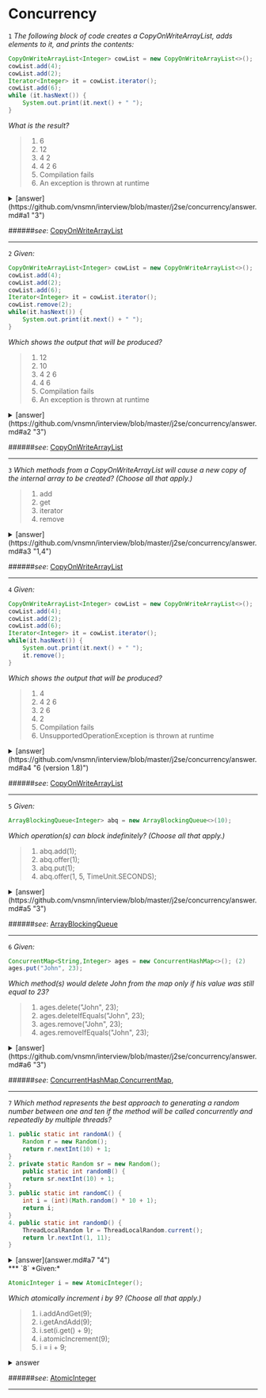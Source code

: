 # Concurrency

<a name="a1"></a>
`1` *The following block of code creates a CopyOnWriteArrayList, adds elements to it, and prints the contents:*

```java
CopyOnWriteArrayList<Integer> cowList = new CopyOnWriteArrayList<>();
cowList.add(4);
cowList.add(2);
Iterator<Integer> it = cowList.iterator();
cowList.add(6);
while (it.hasNext()) {
	System.out.print(it.next() + " ");
}
```
*What is the result?*


>1. 6
>2. 12
>3. 4 2
>4. 4 2 6
>5. Compilation fails
>6. An exception is thrown at runtime


<details> 
  <summary>[answer](https://github.com/vnsmn/interview/blob/master/j2se/concurrency/answer.md#a1 "3")</summary>
   3<br/>
   [:bulb:](https://github.com/vnsmn/interview/blob/master/j2se/concurrency/answer.md#a1 "detail")
</details>

######*see*: [CopyOnWriteArrayList](http://www.google.com/url?q=http%3A%2F%2Fdocs.oracle.com%2Fjavase%2F7%2Fdocs%2Fapi%2Fjava%2Futil%2Fconcurrent%2FCopyOnWriteArrayList.html&sa=D&sntz=1&usg=AFrqEzcUe8jylq_8cFi8NuZamP2TVqL0-A)
***
<a name="a2"></a>
`2` *Given:*

```java
CopyOnWriteArrayList<Integer> cowList = new CopyOnWriteArrayList<>();
cowList.add(4);
cowList.add(2);
cowList.add(6);
Iterator<Integer> it = cowList.iterator();
cowList.remove(2);
while(it.hasNext()) {
    System.out.print(it.next() + " ");
}
```

*Which shows the output that will be produced?*

>1. 12
>2. 10
>3. 4 2 6
>4. 4 6
>5. Compilation fails
>6. An exception is thrown at runtime

<details> 
  <summary>[answer](https://github.com/vnsmn/interview/blob/master/j2se/concurrency/answer.md#a2 "3")</summary>
   3<br/>
   [:bulb:](https://github.com/vnsmn/interview/blob/master/j2se/concurrency/answer.md#a2 "detail")
</details>

######*see*: [CopyOnWriteArrayList](http://www.google.com/url?q=http%3A%2F%2Fdocs.oracle.com%2Fjavase%2F7%2Fdocs%2Fapi%2Fjava%2Futil%2Fconcurrent%2FCopyOnWriteArrayList.html&sa=D&sntz=1&usg=AFrqEzcUe8jylq_8cFi8NuZamP2TVqL0-A)
***
<a name="a3"></a>
`3` *Which methods from a CopyOnWriteArrayList will cause a new copy of the internal array to be created? (Choose all that apply.)*
>1. add
>2. get
>3. iterator
>4. remove

<details> 
  <summary>[answer](https://github.com/vnsmn/interview/blob/master/j2se/concurrency/answer.md#a3 "1,4")</summary>
   1,4<br/>
   [:bulb:](https://github.com/vnsmn/interview/blob/master/j2se/concurrency/answer.md#a3 "detail")
</details>

######*see*: [CopyOnWriteArrayList](http://www.google.com/url?q=http%3A%2F%2Fdocs.oracle.com%2Fjavase%2F7%2Fdocs%2Fapi%2Fjava%2Futil%2Fconcurrent%2FCopyOnWriteArrayList.html&sa=D&sntz=1&usg=AFrqEzcUe8jylq_8cFi8NuZamP2TVqL0-A)
***
<a name="a4"></a>
`4` *Given:*

```java
CopyOnWriteArrayList<Integer> cowList = new CopyOnWriteArrayList<>();
cowList.add(4);
cowList.add(2);
cowList.add(6);
Iterator<Integer> it = cowList.iterator();
while(it.hasNext()) {
    System.out.print(it.next() + " ");
    it.remove();
}
```

*Which shows the output that will be produced?*

>1. 4
>2. 4 2 6
>3. 2 6
>4. 2
>5. Compilation fails
>6. UnsupportedOperationException is thrown at runtime

<details> 
  <summary>[answer](https://github.com/vnsmn/interview/blob/master/j2se/concurrency/answer.md#a4 "6 (version 1.8)")</summary>
   6 (version 1.8)<br/>
   [:bulb:](https://github.com/vnsmn/interview/blob/master/j2se/concurrency/answer.md#a4 "detail")
</details>

######*see*: [CopyOnWriteArrayList](http://docs.oracle.com/javase/7/docs/api/java/util/concurrent/CopyOnWriteArrayList.html#iterator())
***
<a name="a5"></a>
`5` *Given:*

```java
ArrayBlockingQueue<Integer> abq = new ArrayBlockingQueue<>(10);
```

*Which operation(s) can block indefinitely? (Choose all that apply.)*

>1. abq.add(1);
>2. abq.offer(1);
>3. abq.put(1);
>4. abq.offer(1, 5, TimeUnit.SECONDS);

<details> 
  <summary>[answer](https://github.com/vnsmn/interview/blob/master/j2se/concurrency/answer.md#a5 "3")</summary>
   3<br/>
   [:bulb:](https://github.com/vnsmn/interview/blob/master/j2se/concurrency/answer.md#a5 "detail")
</details>

######*see*: [ArrayBlockingQueue](http://docs.oracle.com/javase/7/docs/api/java/util/concurrent/ArrayBlockingQueue.html)
***
<a name="a6"></a>
`6` *Given:*

```java
ConcurrentMap<String,Integer> ages = new ConcurrentHashMap<>(); (2)
ages.put("John", 23);
```

*Which method(s) would delete John from the map only if his value was still equal to 23?*

>1. ages.delete("John", 23);
>2. ages.deleteIfEquals("John", 23);
>3. ages.remove("John", 23);
>4. ages.removeIfEquals("John", 23);

<details> 
  <summary>[answer](https://github.com/vnsmn/interview/blob/master/j2se/concurrency/answer.md#a6 "3")</summary>
   3<br/>
   [:bulb:](https://github.com/vnsmn/interview/blob/master/j2se/concurrency/answer.md#a6 "detail")
   [:information_source:](src/main/java/concurrency/ConcurrentHashMapExample.java "example")
</details>

######*see*: [ConcurrentHashMap](http://docs.oracle.com/javase/7/docs/api/java/util/concurrent/ConcurrentHashMap.html),[ConcurrentMap](http://docs.oracle.com/javase/7/docs/api/java/util/concurrent/ConcurrentMap.html),

***
<a name="a7"></a>
`7` *Which method represents the best approach to generating a random number between one and ten if the method will be called concurrently and repeatedly by multiple threads?*

```java
1. public static int randomA() {
    Random r = new Random();
    return r.nextInt(10) + 1;
}
2. private static Random sr = new Random();
    public static int randomB() {
    return sr.nextInt(10) + 1;
}
3. public static int randomC() {
    int i = (int)(Math.random() * 10 + 1);
    return i;
}
4. public static int randomD() {
    ThreadLocalRandom lr = ThreadLocalRandom.current();
    return lr.nextInt(1, 11);
}
```

<details> 
  <summary>[answer](answer.md#a7 "4")</summary>
   4<br/>
   [:bulb:](answer.md#a7 "detail")
</details>
***
<a name="a8"></a>
`8` *Given:*

```java
AtomicInteger i = new AtomicInteger();
```

*Which atomically increment i by 9? (Choose all that apply.)*

>1. i.addAndGet(9);
>2. i.getAndAdd(9);
>3. i.set(i.get() + 9);
>4. i.atomicIncrement(9);
>5. i = i + 9;

<details> 
  <summary><a title="1,2">answer</a></summary>
   1 and 2 are correct. The addAndGet and getAndAdd both increment the value stored in an AtomicInteger.<br/>      
</details>

######*see*: [AtomicInteger](http://docs.oracle.com/javase/7/docs/api/java/util/concurrent/atomic/AtomicInteger.html)
***
